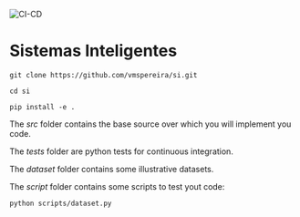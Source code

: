 ![CI-CD](https://github.com/SaraBoaventura/si-1/actions/workflows/main.yaml/badge.svg)

# Sistemas Inteligentes





`git clone https://github.com/vmspereira/si.git`

`cd si`

`pip install -e .`



The *src* folder contains the base source over which you will implement you code.

The *tests* folder are python tests for continuous integration.

The *dataset* folder contains some illustrative datasets.

The *script* folder contains some scripts to test yout code:

`python scripts/dataset.py`
